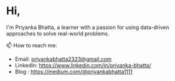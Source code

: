 # Hi,

I'm Priyanka Bhatta, a learner with a passion for using data-driven approaches to solve real-world problems.

📫 How to reach me:
- Email: priyankabhatta2323@gmail.com
- LinkedIn: https://www.linkedin.com/in/priyanka-bhatta/
- Blog : https://medium.com/@priyankabhatta1111


